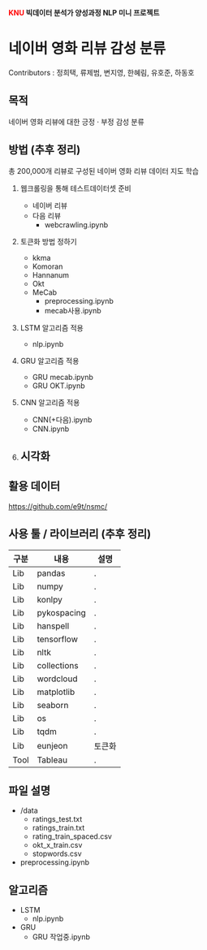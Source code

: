 <b><span style="color:red">KNU</span> 빅데이터 분석가 양성과정 NLP 미니 프로젝트</b>
# <b>네이버 영화 리뷰 감성 분류</b>

Contributors : 정희택, 류제범, 변지영, 한혜림, 유호준, 하동호

## <b>목적</b>
  네이버 영화 리뷰에 대한 긍정 · 부정 감성 분류

## <b>방법</b> (추후 정리)
  총 200,000개 리뷰로 구성된 네이버 영화 리뷰 데이터 지도 학습
  
  1. 웹크롤링을 통해 테스트데이터셋 준비
     - 네이버 리뷰
     - 다음 리뷰
        - webcrawling.ipynb 

  2. 토큰화 방법 정하기
     - kkma
     - Komoran
     - Hannanum
     - Okt
     - MeCab
       - preprocessing.ipynb 
       - mecab사용.ipynb

  3. LSTM 알고리즘 적용
     - nlp.ipynb
     
  4. GRU 알고리즘 적용
     - GRU mecab.ipynb 
     - GRU OKT.ipynb
     
  5. CNN 알고리즘 적용
     - CNN(+다음).ipynb
     - CNN.ipynb

  6. 시각화
     - 

## <b>활용 데이터</b>
  https://github.com/e9t/nsmc/

## <b>사용 툴 / 라이브러리</b> (추후 정리)
|구분|내용|설명|
|---|---|---|
|Lib|pandas|.|
|Lib|numpy|.|
|Lib|konlpy|.|
|Lib|pykospacing|.|
|Lib|hanspell|.|
|Lib|tensorflow|.|
|Lib|nltk|.|
|Lib|collections|.|
|Lib|wordcloud|.|
|Lib|matplotlib|.|
|Lib|seaborn|.|
|Lib|os|.|
|Lib|tqdm|.|
|Lib|eunjeon|토큰화|
|Tool|Tableau|.|

## <b>파일 설명</b>
+ /data
  - ratings_test.txt
  - ratings_train.txt
  - rating_train_spaced.csv
  - okt_x_train.csv
  - stopwords.csv
+ preprocessing.ipynb
 
## <b>알고리즘</b>
+ LSTM
  - nlp.ipynb
+ GRU
  - GRU 작업중.ipynb 
  
<b></b>
<b><span style="color:red"></span>
